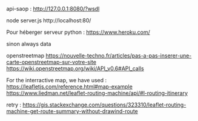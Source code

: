 
api-saop : http://127.0.0.1:8080/?wsdl

node server.js
http://localhost:80/

Pour héberger serveur python :
https://www.heroku.com/

sinon always data 

openstreetmap
https://nouvelle-techno.fr/articles/pas-a-pas-inserer-une-carte-openstreetmap-sur-votre-site
https://wiki.openstreetmap.org/wiki/API_v0.6#API_calls


For the interractive map, we have used :
https://leafletjs.com/reference.html#map-example
https://www.liedman.net/leaflet-routing-machine/api/#l-routing-itinerary

retry :
https://gis.stackexchange.com/questions/323310/leaflet-routing-machine-get-route-summary-without-drawind-route
